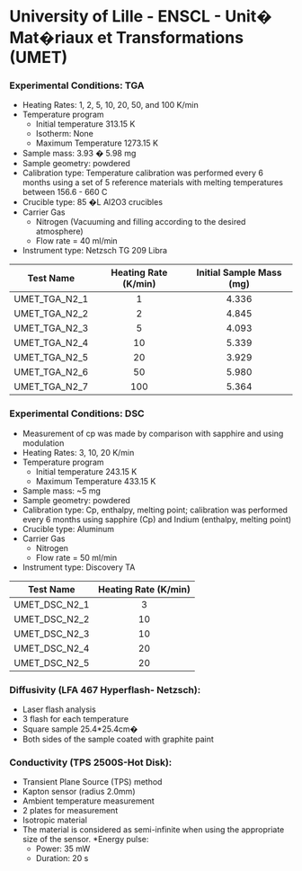 # University of Lille - ENSCL - Unit� Mat�riaux et Transformations (UMET)

### Experimental Conditions: TGA

* Heating Rates: 1, 2, 5, 10, 20, 50, and 100 K/min
* Temperature program
  - Initial temperature 313.15 K
  - Isotherm: None
  - Maximum Temperature 1273.15 K
* Sample mass: 3.93 � 5.98 mg
* Sample geometry: powdered
* Calibration type: Temperature calibration was performed every 6 months using a set of 5 reference materials with melting temperatures between 156.6 - 660 C
* Crucible type: 85 �L Al2O3 crucibles  
* Carrier Gas
  - Nitrogen (Vacuuming and filling according to the desired atmosphere)
  - Flow rate = 40 ml/min
* Instrument type: Netzsch TG 209 Libra


|Test Name | Heating Rate (K/min) | Initial Sample Mass (mg)|  
|----------|:------:|  :------:|
|UMET\_TGA\_N2\_1 | 1 | 4.336 |
|UMET\_TGA\_N2\_2 | 2 | 4.845 |
|UMET\_TGA\_N2\_3 | 5 | 4.093 |
|UMET\_TGA\_N2\_4 | 10 | 5.339  |
|UMET\_TGA\_N2\_5 | 20 | 3.929  |
|UMET\_TGA\_N2\_6 | 50 | 5.980 |
|UMET\_TGA\_N2\_7 | 100 | 5.364 |

### Experimental Conditions: DSC

* Measurement of cp was made by comparison with sapphire and using modulation
* Heating Rates: 3, 10, 20 K/min
* Temperature program
  - Initial temperature 243.15 K
  - Maximum Temperature 433.15 K
* Sample mass: ~5 mg
* Sample geometry: powdered
* Calibration type: Cp, enthalpy, melting point; calibration was performed every 6 months using sapphire (Cp) and Indium (enthalpy, melting point)
* Crucible type: Aluminum
* Carrier Gas
  - Nitrogen
  - Flow rate = 50 ml/min
* Instrument type: Discovery TA


|Test Name | Heating Rate (K/min) |
|----------|:------:|  
|UMET\_DSC\_N2\_1 | 3 |
|UMET\_DSC\_N2\_2 | 10 |
|UMET\_DSC\_N2\_3 | 10 |
|UMET\_DSC\_N2\_4 | 20 |
|UMET\_DSC\_N2\_5 | 20 |

### Diffusivity (LFA 467 Hyperflash- Netzsch):
* Laser flash analysis
* 3 flash for each temperature
* Square sample 25.4*25.4cm�
* Both sides of the sample coated with graphite paint

### Conductivity (TPS 2500S-Hot Disk):
* Transient Plane Source (TPS) method
* Kapton sensor (radius 2.0mm)
* Ambient temperature measurement
* 2 plates for measurement
* Isotropic material
* The material is considered as semi-infinite when using the appropriate size of the sensor.
*Energy pulse:
  - Power: 35 mW
  - Duration: 20 s
